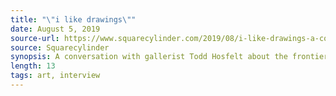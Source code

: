 ```yaml
---
title: "\"i like drawings\""
date: August 5, 2019
source-url: https://www.squarecylinder.com/2019/08/i-like-drawings-a-conversation-with-todd-hosfelt/
source: Squarecylinder
synopsis: A conversation with gallerist Todd Hosfelt about the frontiers of contemporary drawing.
length: 13
tags: art, interview
---
```

